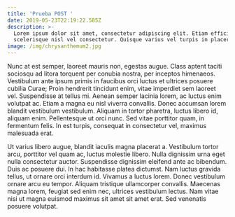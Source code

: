 ```yaml
---
title: 'Prueba POST '
date: 2019-05-23T22:19:22.585Z
description: >-
  Lorem ipsum dolor sit amet, consectetur adipiscing elit. Etiam efficitur
  scelerisque nisl vel consectetur. Quisque varius vel turpis in placerat.
image: /img/chrysanthemum2.jpg
---
```

Nunc at est semper, laoreet mauris non, egestas augue. Class aptent taciti sociosqu ad litora torquent per conubia nostra, per inceptos himenaeos. Vestibulum ante ipsum primis in faucibus orci luctus et ultrices posuere cubilia Curae; Proin hendrerit tincidunt enim, vitae imperdiet sem laoreet vel. Suspendisse at tellus mi. Aenean semper lacinia lorem, ac luctus enim volutpat ac. Etiam a magna eu nisl viverra convallis. Donec accumsan lorem blandit vestibulum vestibulum. Aliquam in tortor pharetra, luctus libero id, aliquam enim. Pellentesque ut orci nunc. Sed vitae porttitor quam, in fermentum felis. In est turpis, consequat in consectetur vel, maximus malesuada erat.



Ut varius libero augue, blandit iaculis magna placerat a. Vestibulum tortor arcu, porttitor vel quam ac, luctus molestie libero. Nulla dignissim urna eget nulla consectetur auctor. Suspendisse dignissim eleifend ante ac bibendum. Duis ac posuere dui. In hac habitasse platea dictumst. Nam luctus gravida tellus, ut ornare orci interdum id. Vivamus a luctus lorem. Donec vestibulum ornare arcu eu tempor. Aliquam tristique ullamcorper convallis. Maecenas magna lorem, feugiat sed enim nec, ultrices vestibulum lectus. Nam vitae nisi ut magna euismod maximus sit amet sit amet erat. Sed venenatis posuere volutpat.

